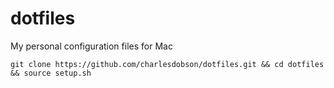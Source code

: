 # dotfiles

My personal configuration files for Mac

```
git clone https://github.com/charlesdobson/dotfiles.git && cd dotfiles && source setup.sh
```

